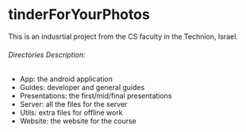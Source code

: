 # tinderForYourPhotos
This is an indusrtial project from the CS faculty in the Technion, Israel.
###### Directories Description:
- App: the android application
- Guides: developer and general guides
- Presentations: the first/mid/final presentations
- Server: all the files for the server
- Utils: extra files for offline work
- Website: the website for the course